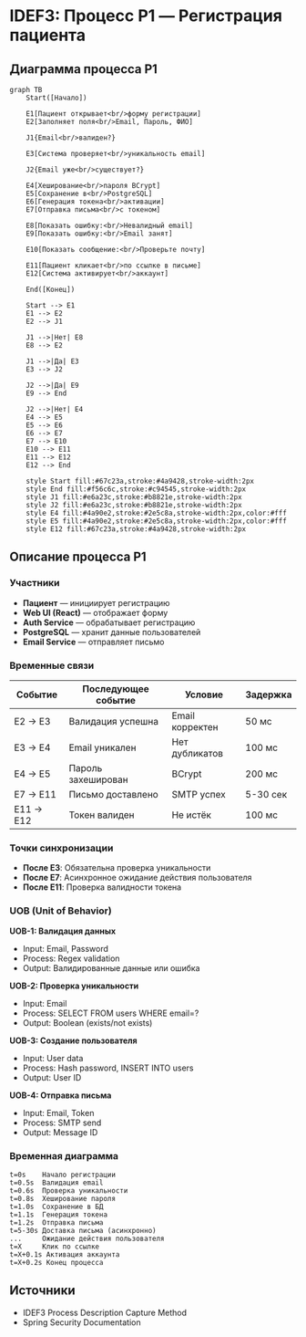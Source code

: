 # IDEF3: Процесс P1 — Регистрация пациента

## Диаграмма процесса P1

```mermaid
graph TB
    Start([Начало])
    
    E1[Пациент открывает<br/>форму регистрации]
    E2[Заполняет поля<br/>Email, Пароль, ФИО]
    
    J1{Email<br/>валиден?}
    
    E3[Система проверяет<br/>уникальность email]
    
    J2{Email уже<br/>существует?}
    
    E4[Хеширование<br/>пароля BCrypt]
    E5[Сохранение в<br/>PostgreSQL]
    E6[Генерация токена<br/>активации]
    E7[Отправка письма<br/>с токеном]
    
    E8[Показать ошибку:<br/>Невалидный email]
    E9[Показать ошибку:<br/>Email занят]
    
    E10[Показать сообщение:<br/>Проверьте почту]
    
    E11[Пациент кликает<br/>по ссылке в письме]
    E12[Система активирует<br/>аккаунт]
    
    End([Конец])
    
    Start --> E1
    E1 --> E2
    E2 --> J1
    
    J1 -->|Нет| E8
    E8 --> E2
    
    J1 -->|Да| E3
    E3 --> J2
    
    J2 -->|Да| E9
    E9 --> End
    
    J2 -->|Нет| E4
    E4 --> E5
    E5 --> E6
    E6 --> E7
    E7 --> E10
    E10 --> E11
    E11 --> E12
    E12 --> End
    
    style Start fill:#67c23a,stroke:#4a9428,stroke-width:2px
    style End fill:#f56c6c,stroke:#c94545,stroke-width:2px
    style J1 fill:#e6a23c,stroke:#b8821e,stroke-width:2px
    style J2 fill:#e6a23c,stroke:#b8821e,stroke-width:2px
    style E4 fill:#4a90e2,stroke:#2e5c8a,stroke-width:2px,color:#fff
    style E5 fill:#4a90e2,stroke:#2e5c8a,stroke-width:2px,color:#fff
    style E12 fill:#67c23a,stroke:#4a9428,stroke-width:2px
```

## Описание процесса P1

### Участники
- **Пациент** — инициирует регистрацию
- **Web UI (React)** — отображает форму
- **Auth Service** — обрабатывает регистрацию
- **PostgreSQL** — хранит данные пользователей
- **Email Service** — отправляет письмо

### Временные связи

| Событие | Последующее событие | Условие | Задержка |
|---------|---------------------|---------|----------|
| E2 → E3 | Валидация успешна | Email корректен | 50 мс |
| E3 → E4 | Email уникален | Нет дубликатов | 100 мс |
| E4 → E5 | Пароль захеширован | BCrypt | 200 мс |
| E7 → E11 | Письмо доставлено | SMTP успех | 5-30 сек |
| E11 → E12 | Токен валиден | Не истёк | 100 мс |

### Точки синхронизации
- **После E3**: Обязательна проверка уникальности
- **После E7**: Асинхронное ожидание действия пользователя
- **После E11**: Проверка валидности токена

### UOB (Unit of Behavior)

**UOB-1: Валидация данных**
- Input: Email, Password
- Process: Regex validation
- Output: Валидированные данные или ошибка

**UOB-2: Проверка уникальности**
- Input: Email
- Process: SELECT FROM users WHERE email=?
- Output: Boolean (exists/not exists)

**UOB-3: Создание пользователя**
- Input: User data
- Process: Hash password, INSERT INTO users
- Output: User ID

**UOB-4: Отправка письма**
- Input: Email, Token
- Process: SMTP send
- Output: Message ID

### Временная диаграмма

```
t=0s    Начало регистрации
t=0.5s  Валидация email
t=0.6s  Проверка уникальности
t=0.8s  Хеширование пароля
t=1.0s  Сохранение в БД
t=1.1s  Генерация токена
t=1.2s  Отправка письма
t=5-30s Доставка письма (асинхронно)
...     Ожидание действия пользователя
t=X     Клик по ссылке
t=X+0.1s Активация аккаунта
t=X+0.2s Конец процесса
```

## Источники
- IDEF3 Process Description Capture Method
- Spring Security Documentation

